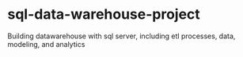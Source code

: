 # sql-data-warehouse-project
Building datawarehouse with sql server, including etl processes, data, modeling, and analytics
